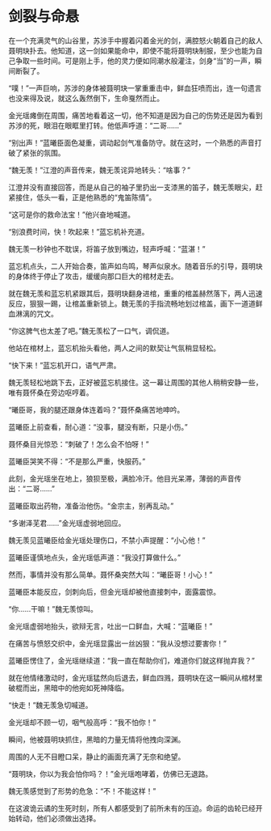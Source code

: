 # 剑裂与命悬

在一个充满灵气的山谷里，苏涉手中握着闪着金光的剑，满腔怒火朝着自己的敌人聂明玦扑去。他知道，这一剑如果能命中，即使不能将聂明玦制服，至少也能为自己争取一些时间。可是刚上手，他的灵力便如同潮水般灌注，剑身“当”的一声，瞬间断裂了。

“噗！”一声巨响，苏涉的身体被聂明玦一掌重重击中，鲜血狂喷而出，连一句遗言也没来得及说，就这么轰然倒下，生命戛然而止。

金光瑶瘫倒在周围，痛苦地看着这一切，他不知道是因为自己的伤势还是因为看到苏涉的死，眼泪在眼眶里打转。他低声呼道：“二哥……”

“别出声！”蓝曦臣面色凝重，调动起剑气准备防守。就在这时，一个熟悉的声音打破了紧张的氛围。

“魏无羡！”江澄的声音传来，魏无羡诧异地转头：“啥事？”

江澄并没有直接回答，而是从自己的袖子里扔出一支漆黑的笛子，魏无羡眼尖，赶紧接住，低头一看，正是他熟悉的“鬼笛陈情”。

“这可是你的救命法宝！”他兴奋地喊道。

“别浪费时间，快！吹起来！”蓝忘机补充道。

魏无羡一秒钟也不耽误，将笛子放到嘴边，轻声呼喊：“蓝湛！”

蓝忘机点头，二人开始合奏，笛声如鸟鸣，琴声似泉水。随着音乐的引导，聂明玦的身体终于停止了攻击，缓缓向那口巨大的棺材走去。

就在魏无羡和蓝忘机紧跟其后，聂明玦翻身进棺，重重的棺盖赫然落下，两人迅速反应，狠狠一踢，让棺盖重新锁上。魏无羡的手指流畅地划过棺盖，画下一道道鲜血淋漓的咒文。

“你这脾气也太差了吧。”魏无羡松了一口气，调侃道。

他站在棺材上，蓝忘机抬头看他，两人之间的默契让气氛稍显轻松。

“快下来！”蓝忘机开口，语气严肃。

魏无羡轻松地跳下去，正好被蓝忘机接住。这一幕让周围的其他人稍稍安静一些，唯有聂怀桑在旁边呕哼着。

“曦臣哥，我的腿还跟身体连着吗？”聂怀桑痛苦地呻吟。

蓝曦臣上前查看，耐心道：“没事，腿没有断，只是小伤。”

聂怀桑目光惊恐：“刺破了！怎么会不怕呀！”

蓝曦臣哭笑不得：“不是那么严重，快服药。”

此刻，金光瑶坐在地上，狼狈至极，满脸冷汗。他目光呆滞，薄弱的声音传出：“二哥……”

蓝曦臣取出药物，准备治他伤。“金宗主，别再乱动。”

“多谢泽芜君……”金光瑶虚弱地回应。

魏无羡见蓝曦臣给金光瑶处理伤口，不禁小声提醒：“小心他！”

蓝曦臣谨慎地点头，金光瑶低声道：“我没打算做什么。”

然而，事情并没有那么简单。聂怀桑突然大叫：“曦臣哥！小心！”

蓝曦臣本能反应，剑刺向后，但金光瑶却被他直接刺中，面露震惊。

“你……干嘛！”魏无羡惊叫。

金光瑶虚弱地抬头，欲辩无言，吐出一口鲜血，大喊：“蓝曦臣！”

在痛苦与愤怒交织中，金光瑶显露出一丝凶狠：“我从没想过要害你！”

蓝曦臣愣住了，金光瑶继续道：“我一直在帮助你们，难道你们就这样抛弃我？”

就在他情绪激动时，金光瑶猛然向后退去，鲜血四溅，聂明玦在这一瞬间从棺材里破棍而出，黑暗中的他宛如死神降临。

“快走！”魏无羡急切喊道。

金光瑶却不顾一切，咽气般高呼：“我不怕你！”

瞬间，他被聂明玦抓住，黑暗的力量无情将他拽向深渊。

周围的人无不目瞪口呆，静止的画面充满了无奈和绝望。

“聂明玦，你以为我会怕你吗？！”金光瑶咆哮着，仿佛已无退路。

魏无羡感觉到了形势的危急：“不！不能这样！”

在这波诡云谲的生死时刻，所有人都感受到了前所未有的压迫。命运的齿轮已经开始转动，他们必须做出选择。